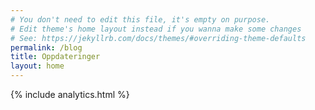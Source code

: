 ```yaml
---
# You don't need to edit this file, it's empty on purpose.
# Edit theme's home layout instead if you wanna make some changes
# See: https://jekyllrb.com/docs/themes/#overriding-theme-defaults
permalink: /blog
title: Oppdateringer
layout: home
---
```

<!-- We need to move this into the template -->
{% include analytics.html %}
